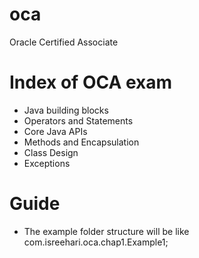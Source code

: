 # oca
Oracle Certified Associate

# Index of OCA exam
  * Java building blocks
  * Operators and Statements
  * Core Java APIs
  * Methods and Encapsulation
  * Class Design
  * Exceptions
  
# Guide
  * The example folder structure will be like com.isreehari.oca.chap1.Example1;
